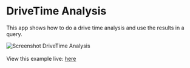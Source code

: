 # DriveTime Analysis

This app shows how to do a drive time analysis and use the results in a query.


![Screenshot DriveTime Analysis](./../images/20221014_DriveTimeAnalysis.gif)
<br>
<br>
View this example live:
[here](https://esrinederland.github.io/CoolMaps/DriveTimeAnalysis/DriveTimeAnalysis.html?ref=readme)
